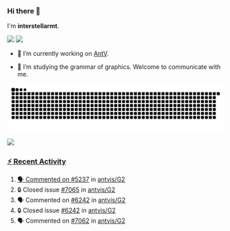 ### Hi there 👋

I'm **interstellarmt**.

[![](https://img.shields.io/endpoint?url=https://awards.antv.vision/interstellarmt-g2-contributor.json)](https://github.com/antvis/g2)
[![](https://img.shields.io/endpoint?url=https://awards.antv.vision/interstellarmt-gpt-vis-contributor.json)](https://github.com/antvis/gpt-vis)

- 🔭 I’m currently working on [AntV](https://github.com/antvis).

- 📖 I’m studying the grammar of graphics. Welcome to communicate with me.

![](https://raw.githubusercontent.com/interstellarmt/interstellarmt/refs/heads/output/github-contribution-grid-snake.svg)
<div>
  <a href="https://github.com/interstellarmt">
  <img height="180em" src="https://github-readme-stats-eight-theta.vercel.app/api?username=interstellarmt&show_icons=true&include_all_commits=true&count_private=true&theme=tokyonight"/>
</div>
    
### :zap: Recent Activity

<!--START_SECTION:activity-->
1. 🗣 Commented on [#5237](https://github.com/antvis/G2/issues/5237#issuecomment-3162223127) in [antvis/G2](https://github.com/antvis/G2)
2. 🔒 Closed issue [#7065](https://github.com/antvis/G2/issues/7065) in [antvis/G2](https://github.com/antvis/G2)
3. 🗣 Commented on [#6242](https://github.com/antvis/G2/issues/6242#issuecomment-3149558082) in [antvis/G2](https://github.com/antvis/G2)
4. 🔒 Closed issue [#6242](https://github.com/antvis/G2/issues/6242) in [antvis/G2](https://github.com/antvis/G2)
5. 🗣 Commented on [#7062](https://github.com/antvis/G2/issues/7062#issuecomment-3146578579) in [antvis/G2](https://github.com/antvis/G2)
<!--END_SECTION:activity-->

